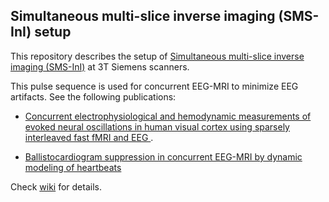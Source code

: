 ## Simultaneous multi-slice inverse imaging (SMS-InI) setup

This repository describes the setup of [Simultaneous multi-slice inverse imaging (SMS-InI)](https://pubmed.ncbi.nlm.nih.gov/29208906/) at 3T Siemens scanners. 

This pulse sequence is used for concurrent EEG-MRI to minimize EEG artifacts. See the following publications:

- [Concurrent electrophysiological and hemodynamic measurements of evoked neural oscillations in human visual cortex using sparsely interleaved fast fMRI and EEG ](https://pubmed.ncbi.nlm.nih.gov/32389729/).
  
- [Ballistocardiogram suppression in concurrent EEG-MRI by dynamic modeling of heartbeats](https://pubmed.ncbi.nlm.nih.gov/35695703/)

Check [wiki](https://github.com/Lin-Brain-Lab/SMS-InI/wiki/SMS%E2%80%90InI-setup) for details.
